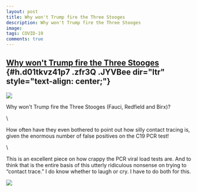 ```yaml
---
layout: post
title: Why won't Trump fire the Three Stooges
description: Why won't Trump fire the Three Stooges
image: 
tags: COVID-19
comments: true
---
```


[Why won't Trump fire the Three Stooges](https://www.google.com/url?q=https%3A%2F%2Fwww.npr.org%2F2020%2F06%2F14%2F876714225%2Fwhat-mussels-can-teach-us-about-false-positive-covid-19-tests&sa=D&sntz=1&usg=AFQjCNGs_Xcha5OHu96vvzhC9K6ITcV5nw) {#h.d01tkvz41p7 .zfr3Q .JYVBee dir="ltr" style="text-align: center;"}
------------------------------------------------------------------------------------------------------------------------------------------------------------------------------------------------------------------------------------------------

[![](https://lh4.googleusercontent.com/GZakKfPCSEqIgluPGroMETVFYKyx_bFN9hwOitplqqCxNAa3Q1kyQGF8wb-wqMaTNctrhKcVDuZ1pWeU9btck9XT4oBXF5SzOmfc_WDm0ntTOuIGJWI=w1280)](https://www.google.com/url?q=https%3A%2F%2Fredcap.med.usc.edu%2Fsurveys%2F%3Fs%3DJ7KEL4YTKT&sa=D&sntz=1&usg=AFQjCNGgmJPVlIxKzdq9Pd16K5HC0kstRQ)

Why won't Trump fire the Three Stooges (Fauci, Redfield and Birx)?

\

How often have they even bothered to point out how silly contact tracing
is, given the enormous number of false positives on the C19 PCR test!

\

This is an excellent piece on how crappy the PCR viral load tests are.
And to think that is the entire basis of this utterly ridiculous
nonsense on trying to “contact trace.” I do know whether to laugh or
cry. I have to do both for this.

![](https://lh6.googleusercontent.com/Jg2iXn_2kjiNqW-7sQCTRugpRCz4bOKx0v9GOCctNnVNJiCSXlwhPXgqbxxffxiPthjjGWyg=w1280)
